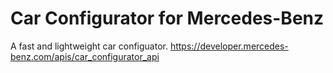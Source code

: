 # Car Configurator for Mercedes-Benz

A fast and lightweight car configuator. 
https://developer.mercedes-benz.com/apis/car_configurator_api
